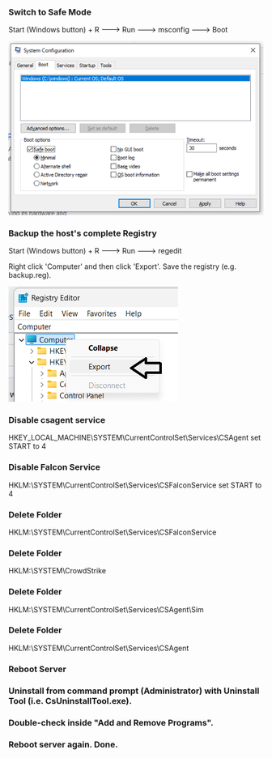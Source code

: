 ### Switch to Safe Mode
Start (Windows button) + R ---> Run ---> msconfig ---> Boot

<img title="imager2" alt="Alt text2" src="safemode.png">

### Backup the host's complete Registry 
Start (Windows button) + R ---> Run ---> regedit

Right click 'Computer' and then click 'Export'. Save the registry (e.g. backup.reg).

<img title="imager" alt="Alt text" src="Untitled1.png">

### Disable csagent service
HKEY_LOCAL_MACHINE\SYSTEM\CurrentControlSet\Services\CSAgent
set START to 4

### Disable Falcon Service
HKLM:\SYSTEM\CurrentControlSet\Services\CSFalconService
set START to 4

### Delete Folder
HKLM:\SYSTEM\CurrentControlSet\Services\CSFalconService

### Delete Folder
HKLM:\SYSTEM\CrowdStrike

### Delete Folder
HKLM:\SYSTEM\CurrentControlSet\Services\CSAgent\Sim

### Delete Folder
HKLM:\SYSTEM\CurrentControlSet\Services\CSAgent

### Reboot Server

### Uninstall from command prompt (Administrator) with Uninstall Tool (i.e. CsUninstallTool.exe).

### Double-check inside "Add and Remove Programs".

### Reboot server again. Done.
